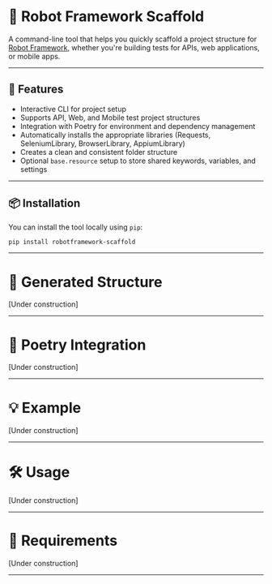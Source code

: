 # 🤖 Robot Framework Scaffold

A command-line tool that helps you quickly scaffold a project structure for [Robot Framework](https://robotframework.org/), whether you're building tests for APIs, web applications, or mobile apps.

---

## 🚀 Features

- Interactive CLI for project setup
- Supports API, Web, and Mobile test project structures
- Integration with Poetry for environment and dependency management
- Automatically installs the appropriate libraries (Requests, SeleniumLibrary, BrowserLibrary, AppiumLibrary)
- Creates a clean and consistent folder structure
- Optional `base.resource` setup to store shared keywords, variables, and settings

---

## 📦 Installation

You can install the tool locally using `pip`:

```bash
pip install robotframework-scaffold
```

---

# 📁 Generated Structure
[Under construction]

---

# 🐍 Poetry Integration
[Under construction]

---

# 💡 Example
[Under construction]

---

# 🛠️ Usage
[Under construction]

---

# 📌 Requirements
[Under construction]

---